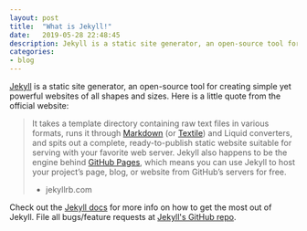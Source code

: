 ```yaml
---
layout: post
title:  "What is Jekyll!"
date:   2019-05-28 22:48:45
description: Jekyll is a static site generator, an open-source tool for creating simple yet powerful websites of all shapes and sizes.
categories:
- blog
---
```


[Jekyll][jekyll] is a static site generator, an open-source tool for creating simple yet powerful websites of all shapes and sizes. Here is a little quote from the official website:

> It takes a template directory containing raw text files in various formats, runs it through [Markdown][markdown] (or [Textile][textile]) and Liquid converters, and spits out a complete, ready-to-publish static website suitable for serving with your favorite web server. Jekyll also happens to be the engine behind [GitHub Pages][github-pages], which means you can use Jekyll to host your project’s page, blog, or website from GitHub’s servers for free.
> - jekyllrb.com

Check out the [Jekyll docs][jekyll] for more info on how to get the most out of Jekyll. File all bugs/feature requests at [Jekyll's GitHub repo][jekyll-gh].

[jekyll-gh]: https://github.com/mojombo/jekyll
[jekyll]:    http://jekyllrb.com
[markdown]: http://daringfireball.net/projects/markdown/
[textile]: http://redcloth.org/textile
[github-pages]: http://pages.github.com/
